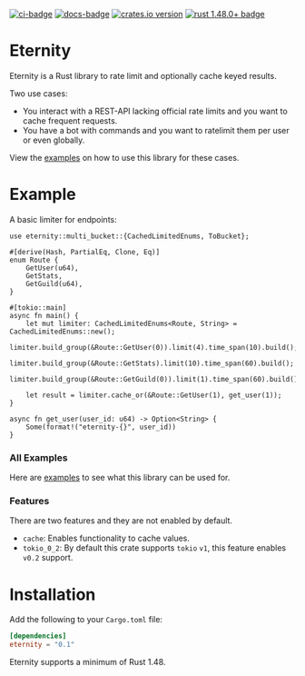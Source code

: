 [![ci-badge][]][ci] [![docs-badge][]][docs] [![crates.io version]][crates.io link] [![rust 1.48.0+ badge]][rust 1.48.0+ link]

# Eternity

Eternity is a Rust library to rate limit and optionally cache keyed results.

Two use cases:
- You interact with a REST-API lacking official rate limits and you want to
cache frequent requests.
- You have a bot with commands and you want to ratelimit them per user or even globally.

View the [examples] on how to use this library for these cases.

# Example

A basic limiter for endpoints:

```rust,no_run
use eternity::multi_bucket::{CachedLimitedEnums, ToBucket};

#[derive(Hash, PartialEq, Clone, Eq)]
enum Route {
    GetUser(u64),
    GetStats,
    GetGuild(u64),
}

#[tokio::main]
async fn main() {
    let mut limiter: CachedLimitedEnums<Route, String> = CachedLimitedEnums::new();
    limiter.build_group(&Route::GetUser(0)).limit(4).time_span(10).build();
    limiter.build_group(&Route::GetStats).limit(10).time_span(60).build();
    limiter.build_group(&Route::GetGuild(0)).limit(1).time_span(60).build();

    let result = limiter.cache_or(&Route::GetUser(1), get_user(1));
}

async fn get_user(user_id: u64) -> Option<String> {
    Some(format!("eternity-{}", user_id))
}

```

### All Examples

Here are [examples] to see what this library can be used for.

### Features

There are two features and they are not enabled by default.

- `cache`: Enables functionality to cache values.
- `tokio_0_2`: By default this crate supports `tokio` `v1`, this feature
enables `v0.2` support.

# Installation

Add the following to your `Cargo.toml` file:

```toml
[dependencies]
eternity = "0.1"
```

Eternity supports a minimum of Rust 1.48.

[ci]: https://github.com/Lakelezz/eternity/actions
[ci-badge]: https://img.shields.io/github/workflow/status/Lakelezz/eternity/CI?style=flat-square

[crates.io link]: https://crates.io/crates/eternity
[crates.io version]: https://img.shields.io/crates/v/eternity.svg?style=flat-square

[docs]: https://docs.rs/eternity
[docs-badge]: https://img.shields.io/badge/docs-online-5023dd.svg?style=flat-square
[examples]: https://github.com/Lakelezz/eternity/tree/current/examples

[logo]: https://raw.githubusercontent.com/Lakelezz/eternity/current/logo.png
[rust 1.48.0+ badge]: https://img.shields.io/badge/rust-1.48.0+-93450a.svg?style=flat-square
[rust 1.48.0+ link]: https://blog.rust-lang.org/2020/11/19/Rust-1.48.html
